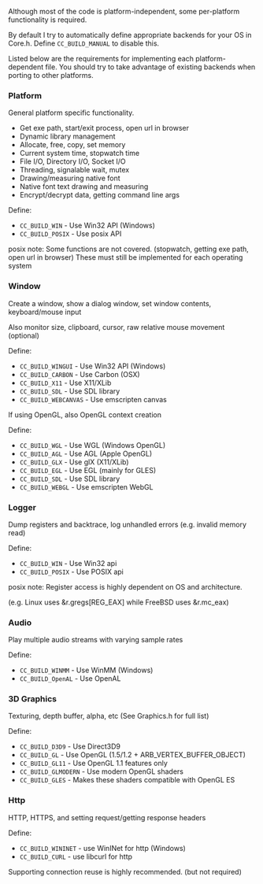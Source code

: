 Although most of the code is platform-independent, some per-platform functionality is required.

By default I try to automatically define appropriate backends for your OS in Core.h. Define ```CC_BUILD_MANUAL``` to disable this.

Listed below are the requirements for implementing each platform-dependent file.
You should try to take advantage of existing backends when porting to other platforms.

### Platform
General platform specific functionality.

- Get exe path, start/exit process, open url in browser
- Dynamic library management
- Allocate, free, copy, set memory
- Current system time, stopwatch time
- File I/O, Directory I/O, Socket I/O
- Threading, signalable wait, mutex
- Drawing/measuring native font
- Native font text drawing and measuring
- Encrypt/decrypt data, getting command line args

Define:
- ```CC_BUILD_WIN``` - Use Win32 API (Windows)
- ```CC_BUILD_POSIX``` - Use posix API

posix note: Some functions are not covered. (stopwatch, getting exe path, open url in browser)
These must still be implemented for each operating system

### Window
Create a window, show a dialog window, set window contents, keyboard/mouse input

Also monitor size, clipboard, cursor, raw relative mouse movement (optional)

Define:
- ```CC_BUILD_WINGUI``` - Use Win32 API (Windows)
- ```CC_BUILD_CARBON``` - Use Carbon (OSX)
- ```CC_BUILD_X11``` - Use X11/XLib
- ```CC_BUILD_SDL``` - Use SDL library
- ```CC_BUILD_WEBCANVAS``` - Use emscripten canvas

If using OpenGL, also OpenGL context creation

Define:
- ```CC_BUILD_WGL``` - Use WGL (Windows OpenGL)
- ```CC_BUILD_AGL``` - Use AGL (Apple OpenGL)
- ```CC_BUILD_GLX``` - Use glX (X11/XLib)
- ```CC_BUILD_EGL``` - Use EGL (mainly for GLES)
- ```CC_BUILD_SDL``` - Use SDL library
- ```CC_BUILD_WEBGL``` - Use emscripten WebGL

### Logger
Dump registers and backtrace, log unhandled errors (e.g. invalid memory read)

Define:
- ```CC_BUILD_WIN``` - Use Win32 api
- ```CC_BUILD_POSIX``` - Use POSIX api

posix note: Register access is highly dependent on OS and architecture.

(e.g. Linux uses &r.gregs[REG_EAX] while FreeBSD uses &r.mc_eax)

### Audio
Play multiple audio streams with varying sample rates

Define:
- ```CC_BUILD_WINMM``` - Use WinMM (Windows)
- ```CC_BUILD_OpenAL``` - Use OpenAL

### 3D Graphics
Texturing, depth buffer, alpha, etc (See Graphics.h for full list)

Define:
- ```CC_BUILD_D3D9``` - Use Direct3D9
- ```CC_BUILD_GL``` - Use OpenGL (1.5/1.2 + ARB_VERTEX_BUFFER_OBJECT)
- ```CC_BUILD_GL11``` - Use OpenGL 1.1 features only
- ```CC_BUILD_GLMODERN``` - Use modern OpenGL shaders
- ```CC_BUILD_GLES``` - Makes these shaders compatible with OpenGL ES

### Http
HTTP, HTTPS, and setting request/getting response headers

Define:
- ```CC_BUILD_WININET``` - use WinINet for http (Windows)
- ```CC_BUILD_CURL``` - use libcurl for http

Supporting connection reuse is highly recommended. (but not required)
